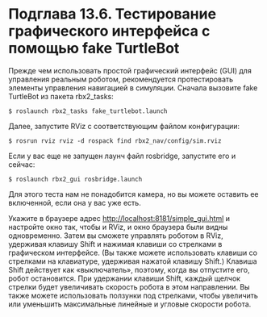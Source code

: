 # Подглава 13.6. Тестирование графического интерфейса с помощью fake TurtleBot

Прежде чем использовать простой графический интерфейс \(GUI\) для управления реальным роботом, рекомендуется протестировать элементы управления навигацией в симуляции. Сначала вызовите fake TurtleBot из пакета rbx2\_tasks: 

`$ roslaunch rbx2_tasks fake_turtlebot.launch` 

Далее, запустите RViz с соответствующим файлом конфигурации: 

`$ rosrun rviz rviz -d rospack find rbx2_nav/config/sim.rviz`

Если у вас еще не запущен лаунч файл rosbridge, запустите его и сейчас: 

`$ roslaunch rbx2_gui rosbridge.launch`

Для этого теста нам не понадобится камера, но вы можете оставить ее включенной, если она у вас уже есть. 

Укажите в браузере адрес [http://localhost:8181/simple\_gui.html](http://localhost:8181/simple_gui.html) и настройте окно так, чтобы и RViz, и окно браузера были видны одновременно. Затем вы сможете управлять роботом в RViz, удерживая клавишу Shift и нажимая клавиши со стрелками в графическом интерфейсе. \(Вы также можете использовать клавиши со стрелками на клавиатуре, удерживая нажатой клавишу Shift.\) Клавиша Shift действует как «выключатель», поэтому, когда вы отпустите его, робот остановится. При удержании клавиши Shift, каждый щелчок стрелки будет увеличивать скорость робота в этом направлении. Вы также можете использовать ползунки под стрелками, чтобы увеличить или уменьшить максимальные линейные и угловые скорости робота. 

